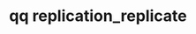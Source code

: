---
category: replication
command: replication_replicate
keywords: qq, qq_cli, replication_replicate
optional_options:
- alternate: []
  help: Unique identifier of the source replication relationship
  name: --id
  required: true
permalink: /qq-cli-command-guide/replication/replication_replicate.html
positional_options: []
sidebar: qq_cli_command_reference_sidebar
summary: This section explains how to use the <code>qq replication_replicate</code>
  command.
synopsis: Replicate from the source to the target of the specified relationship.
title: qq replication_replicate
usage: qq replication_replicate [-h] --id ID

---